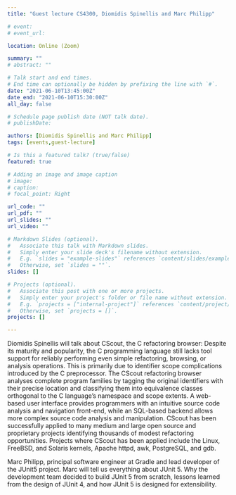 ```yaml
---
title: "Guest lecture CS4300, Diomidis Spinellis and Marc Philipp"

# event: 
# event_url: 

location: Online (Zoom)

summary: ""
# abstract: ""

# Talk start and end times.
# End time can optionally be hidden by prefixing the line with `#`.
date: "2021-06-10T13:45:00Z"
date_end: "2021-06-10T15:30:00Z"
all_day: false

# Schedule page publish date (NOT talk date).
# publishDate:

authors: [Diomidis Spinellis and Marc Philipp]
tags: [events,guest-lecture]

# Is this a featured talk? (true/false)
featured: true

# Adding an image and image caption
# image:
# caption: 
# focal_point: Right

url_code: ""
url_pdf: ""
url_slides: ""
url_video: ""

# Markdown Slides (optional).
#   Associate this talk with Markdown slides.
#   Simply enter your slide deck's filename without extension.
#   E.g. `slides = "example-slides"` references `content/slides/example-slides.md`.
#   Otherwise, set `slides = ""`.
slides: []

# Projects (optional).
#   Associate this post with one or more projects.
#   Simply enter your project's folder or file name without extension.
#   E.g. `projects = ["internal-project"]` references `content/project/deep-learning/index.md`.
#   Otherwise, set `projects = []`.
projects: []

---
```



Diomidis Spinellis will talk about CScout, the C refactoring browser: Despite its maturity and popularity, the C programming language still lacks tool support for reliably performing even simple refactoring, browsing, or analysis operations. This is primarily due to identifier scope complications introduced by the C preprocessor. The CScout refactoring browser analyses complete program families by tagging the original identifiers with their precise location and classifying them into equivalence classes orthogonal to the C language’s namespace and scope extents. A web-based user interface provides programmers with an intuitive source code analysis and navigation front-end, while an SQL-based backend allows more complex source code analysis and manipulation. CScout has been successfully applied to many medium and large open source and proprietary projects identifying thousands of modest refactoring opportunities. Projects where CScout has been applied include the Linux, FreeBSD, and Solaris kernels, Apache httpd, awk, PostgreSQL, and gdb.

Marc Philipp, principal software engineer at Gradle and lead developer of the JUnit5 project. Marc will tell us everything about JUnit 5. Why the development team decided to build JUnit 5 from scratch, lessons learned from the design of JUnit 4, and how JUnit 5 is designed for extensibility.

